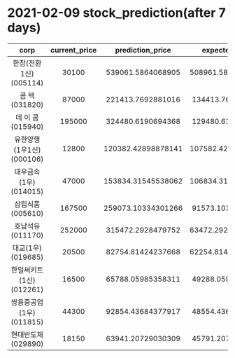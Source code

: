 # 2021-02-09 stock_prediction(after 7 days)

|   corp   |   current_price   |   prediction_price   |   expected_profit   |
|:--------:|:-----------------:|:--------------------:|:-------------------:|
|한창(전환1신)(005114)|30100|539061.5864068905|508961.58640689054|
|콤    텍(031820)|87000|221413.7692881016|134413.7692881016|
|데 이 콤(015940)|195000|324480.6190694368|129480.6190694368|
|유한양행(1우1신)(000106)|12800|120382.42898878141|107582.42898878141|
|대우금속(1우)(014015)|47000|153834.31545538062|106834.31545538062|
|삼립식품(005610)|167500|259073.10334301266|91573.10334301266|
|호남석유(011170)|252000|315472.2928479752|63472.292847975215|
|대교(1우)(019685)|20500|82754.81424237668|62254.814242376684|
|한일써키트(1신)(012261)|16500|65788.05985358311|49288.05985358311|
|쌍용중공업(1우)(011815)|44300|92854.43684377917|48554.43684377917|
|현대반도체(029890)|18150|63941.20729030309|45791.20729030309|
